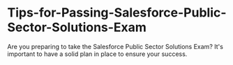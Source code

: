 # Tips-for-Passing-Salesforce-Public-Sector-Solutions-Exam
Are you preparing to take the Salesforce Public Sector Solutions Exam? It's important to have a solid plan in place to ensure your success.
